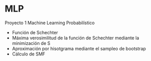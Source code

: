 # MLP
Proyecto 1 Machine Learning Probabilístico
- Función de Schechter
- Máxima verosimilitud de la función de Schechter mediante la minimización de S
- Aproximación por hisotgrama mediante el sampleo de bootstrap
- Cálculo de SMF
